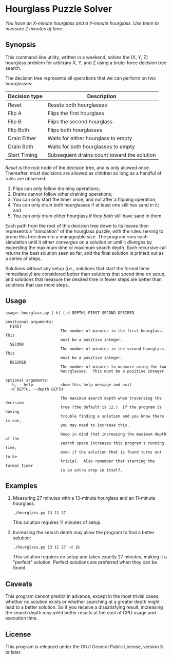 # Hourglass Puzzle Solver
*You have an X-minute hourglass and a Y-minute hourglass.  Use them to measure Z minutes of time.*

## Synopsis

This command-line utility, written in a weekend, solves the (X, Y, Z)
hourglass problem for arbitrary X, Y, and Z using a brute-force decision tree
search.

The decision tree represents all operations that we can perform on two
hourglasses:

| Decision type | Description                                 |
| ------------- | ------------------------------------------- |
| Reset         | Resets both hourglasses                     |
| Flip A        | Flips the first hourglass                   |
| Flip B        | Flips the second hourglass                  |
| Flip Both     | Flips both hourglasses                      |
| Drain Either  | Waits for either hourglass to empty         |
| Drain Both    | Waits for both hourglasses to empty         |
| Start Timing  | Subsequent drains count toward the solution |

*Reset* is the root node of the decision tree, and is only allowed once.
Thereafter, most decisions are allowed as children so long as a handful of
rules are observed:
1. Flips can only follow draining operations;
1. Drains cannot follow other draining operations;
1. You can only start the timer once, and not after a flipping operation;
1. You can only drain both hourglasses if at least one still has sand in it; and
1. You can only drain either hourglass if they _both_ still have sand in them.

Each path from the root of this decision tree down to its leaves then
represents a "simulation" of the hourglass puzzle, with the rules serving to
prune this tree down to a manageable size.  The program runs each simulation
until it either _converges_ on a solution or until it _diverges_ by exceeding
the maximum time or maximum search depth.  Each recursive call returns the
best solution seen so far, and the final solution is printed out as a series
of steps.

Solutions without any setup (i.e., solutions that start the formal timer
immediately) are considered better than solutions that spend time on setup,
and solutions that measure the desired time in fewer steps are better than
solutions that use more steps.

## Usage

```
usage: hourglass.py [-h] [-d DEPTH] FIRST SECOND DESIRED

positional arguments:
  FIRST
                        The number of minutes in the first hourglass.  This
                        must be a positive integer.
  SECOND
                        The number of minutes in the second hourglass.  This
                        must be a positive integer.
  DESIRED
                        The number of minutes to measure using the two
                        hourglasses.  This must be a positive integer.

optional arguments:
  -h, --help            show this help message and exit
  -d DEPTH, --depth DEPTH

                        The maximum search depth when traversing the decision
                        tree (the default is 12.)  If the program is having
                        trouble finding a solution and you know there is one,
                        you may need to increase this.

                        Keep in mind that increasing the maximum depth of the
                        search space increases this program's running time,
                        even if the solution that is found turns out to be
                        trivial.  Also remember that starting the formal timer
                        is an extra step in itself.
```

## Examples

1. Measuring 27 minutes with a 13-minute hourglass and an 11-minute hourglass:

    ``` shell
    ./hourglass.py 13 11 27
    ```

    This solution requires 11 minutes of setup.

2. Increasing the search depth may allow the program to find a better solution:

    ``` shell
    ./hourglass.py 13 11 27 -d 16
    ```

    This solution requires no setup and takes exactly 27 minutes, making it a
    "perfect" solution.  Perfect solutions are preferred when they can be
    found.

## Caveats

This program cannot predict in advance, except in the most trivial cases,
whether no solution exists or whether searching at a greater depth might lead
to a better solution.  So if you receive a dissatisfying result, increasing
the search depth *may* yield better results at the cost of CPU usage and
execution time.

## License

This program is released under the GNU General Public License, version 3 or
later.

